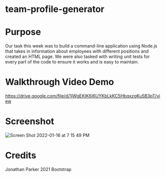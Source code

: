 # team-profile-generator

# Purpose

Our task this week was to build a command-line application using Node.js that takes in information about employees with different positions and created an HTML page. We were also tasked with writing unit tests for every part of the code to ensure it works and is easy to maintain.

# Walkthrough Video Demo

https://drive.google.com/file/d/1jWgEKIK6j6UYKbLkKC5HbqxzgKu5B3pT/view

# Screenshot

![Screen Shot 2022-01-16 at 7 15 49 PM](https://user-images.githubusercontent.com/90992593/149686426-0aca41f6-58e2-475a-8cf8-363fa712103b.png)

# Credits

Jonathan Parker 2021
Bootstrap
